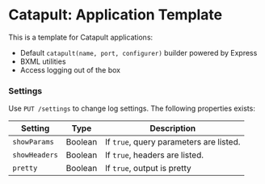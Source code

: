 # Catapult: Application Template

This is a template for Catapult applications:

- Default `catapult(name, port, configurer)` builder powered by Express
- BXML utilities
- Access logging out of the box

### Settings

Use `PUT /settings` to change log settings. The following properties exists:

| Setting       | Type    | Description                             |
| ------------- | ------- | --------------------------------------- |
| `showParams`  | Boolean | If `true`, query parameters are listed. |
| `showHeaders` | Boolean | If `true`, headers are listed.          |
| `pretty`      | Boolean | If `true`, output is pretty             |
